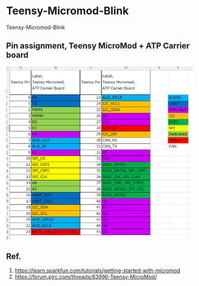 # Teensy-Micromod-Blink
Teensy-Micromod-Blink

## Pin assignment, Teensy MicroMod + ATP Carrier board
![Pin assignment, Teensy MicroMod + ATP Carrier board](/doc/220201_teensy_micromod_vs_teensy_4px.png)

## Ref.
1. https://learn.sparkfun.com/tutorials/getting-started-with-micromod
2. https://forum.pjrc.com/threads/63996-Teensy-MicroMod/
